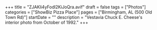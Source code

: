 +++
title = "ZJAKli4yFodl2KiJoQra.avif"
draft = false
tags = ["Photos"]
categories = ["ShowBiz Pizza Place"]
pages = ["Birmingham, AL (500 Old Town Rd)"]
startDate = ""
description = "Vestavia Chuck E. Cheese's interior photo from October of 1992."
+++
